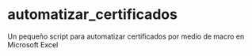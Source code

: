 # automatizar_certificados
Un pequeño script para automatizar certificados por medio de macro en Microsoft Excel
